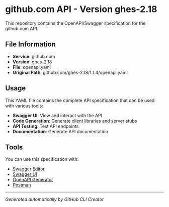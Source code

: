 # github.com API - Version ghes-2.18

This repository contains the OpenAPI/Swagger specification for the github.com API.

## File Information

- **Service**: github.com
- **Version**: ghes-2.18
- **File**: openapi.yaml
- **Original Path**: github.com/ghes-2.18/1.1.4/openapi.yaml

## Usage

This YAML file contains the complete API specification that can be used with various tools:

- **Swagger UI**: View and interact with the API
- **Code Generation**: Generate client libraries and server stubs
- **API Testing**: Test API endpoints
- **Documentation**: Generate API documentation

## Tools

You can use this specification with:

- [Swagger Editor](https://editor.swagger.io/)
- [Swagger UI](https://swagger.io/tools/swagger-ui/)
- [OpenAPI Generator](https://openapi-generator.tech/)
- [Postman](https://www.postman.com/)

---

*Generated automatically by GitHub CLI Creator*
